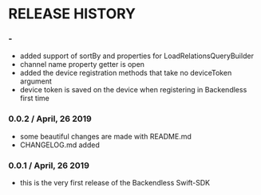 # RELEASE HISTORY

### -
* added support of sortBy and properties for LoadRelationsQueryBuilder
* channel name property getter is open
* added the device registration methods that take no deviceToken argument
* device token is saved on the device when registering in Backendless first time

### 0.0.2 / April, 26 2019
* some beautiful changes are made with README.md
* CHANGELOG.md added 

### 0.0.1 / April, 26 2019
* this is the very first release of the Backendless Swift-SDK
